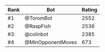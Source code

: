 Rank|Bot|Rating
---|---|---
#1|@ToromBot|2552
#2|@RaspFish|2536
#3|@colinbot|2385
#4|@MinOpponentMoves|673
